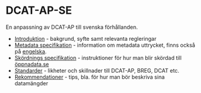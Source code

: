 # DCAT-AP-SE
En anpassning av DCAT-AP till svenska förhållanden.

- [Introduktion](docs/introduction.md) - bakgrund, syfte samt relevanta regleringar
- [Metadata specifikation](sv) - information om metadata uttrycket, finns också på [engelska](en).
- [Skördnings specifikation](docs/harvesting.md) - instruktioner för hur man blir skördad till [öppnadata.se](https://oppnadata.se)
- [Standarder](docs/standards.md) - likheter och skillnader till DCAT-AP, BREG, DCAT etc.
- [Rekommendationer](docs/recommendations.md) - tips, bla. för hur man bör beskriva sina datamängder

